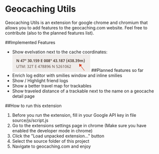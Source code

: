 # Geocaching Utils
Geocaching Utils is an extension for google chrome and chromium that allows you to add features to the geocaching.com website.
Feel free to contribute (also to the planned features list).

##Implemented Features
- Show evelvation next to the cache coordinates: ![image of elevation feature](readmeRcs/ElevationFeature.png
 "Elevation Feature")
##Planned features so far
- Enrich log editor with smilies window and inline smilies
- Show / Highlight friend logs
- Show a better travel map for trackables
- Show traveled distance of a trackable next to the name on a geocache detail page

##How to run this extension
1. Before you run the extension, fill in your Google API key in file source/js/script.js
2. Go to the extensions settings page in chrome (Make sure you have enabled the developer mode in chrome)
3. Click the "Load unpacked extension..." button
4. Select the source folder of this project
5. Navigate to geocaching.com and enjoy